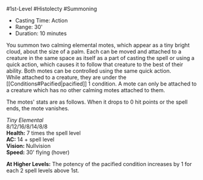 #1st-Level #Histolecty #Summoning
 
- Casting Time: Action
- Range: 30'
- Duration: 10 minutes  

You summon two calming elemental motes, which appear as a tiny bright cloud, about the size of a palm. Each can be moved and attached to a creature in the same space as itself as a part of casting the spell or using a quick action, which causes it to follow that creature to the best of their ability.  Both motes can be controlled using the same quick action.  
While attached to a creature, they are under the [[Conditions#Pacified|pacified]] 1 condition. A mote can only be attached to a creature which has no other calming motes attached to them.
 
The motes' stats are as follows. When it drops to 0 hit points or the spell ends, the mote vanishes.
 
_Tiny Elemental_  
8/12/16/8/14/8/8  
**Health:** 7 times the spell level  
**AC:** 14 + spell level  
**Vision:** Nullvision  
**Speed:** 30' flying (hover)
 
**At Higher Levels:** The potency of the pacified condition increases by 1 for each 2 spell levels above 1st.